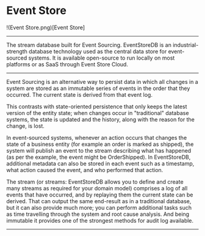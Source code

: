 # Event Store

!(Event Store.png)[Event Store]

---

The stream database built for Event Sourcing. EventStoreDB is an industrial-strength database technology used as the central data store for event-sourced systems. It is available open-source to run locally on most platforms or as SaaS through Event Store Cloud.

---

Event Sourcing is an alternative way to persist data in which all changes in a system are stored as an immutable series of events in the order that they occurred. The current state is derived from that event log.

This contrasts with state-oriented persistence that only keeps the latest version of the entity state; when changes occur in "traditional" database systems, the state is updated and the history, along with the reason for the change, is lost.

In event-sourced systems, whenever an action occurs that changes the state of a business entity (for example an order is marked as shipped), the system will publish an event to the stream describing what has happened (as per the example, the event might be OrderShipped). In EventStoreDB, additional metadata can also be stored in each event such as a timestamp, what action caused the event, and who performed that action.

The stream (or streams: EventStoreDB allows you to define and create many streams as required for your domain model) comprises a log of all events that have occurred, and by replaying them the current state can be derived. That can output the same end-result as in a traditional database, but it can also provide much more; you can perform additional tasks such as time travelling through the system and root cause analysis. And being immutable it provides one of the strongest methods for audit log available.

---
